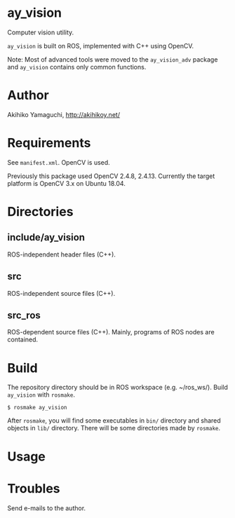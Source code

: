 ay_vision
==================
Computer vision utility.

`ay_vision` is built on ROS, implemented with C++ using OpenCV.

Note: Most of advanced tools were moved to the `ay_vision_adv` package and `ay_vision` contains only common functions.


Author
==================
Akihiko Yamaguchi, http://akihikoy.net/


Requirements
==================
See `manifest.xml`.  OpenCV is used.

Previously this package used OpenCV 2.4.8, 2.4.13.
Currently the target platform is OpenCV 3.x on Ubuntu 18.04.


Directories
==================

include/ay_vision
----------------------------
ROS-independent header files (C++).

src
----------------------------
ROS-independent source files (C++).

src_ros
----------------------------
ROS-dependent source files (C++).  Mainly, programs of ROS nodes are contained.


Build
==================
The repository directory should be in ROS workspace (e.g. ~/ros_ws/).
Build `ay_vision` with `rosmake`.

```
$ rosmake ay_vision
```

After `rosmake`, you will find some executables in `bin/` directory and shared objects in `lib/` directory.
There will be some directories made by `rosmake`.


Usage
==================



Troubles
==================
Send e-mails to the author.

